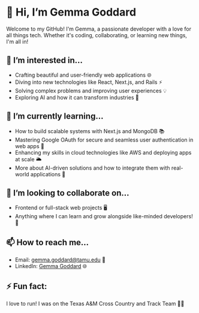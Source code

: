 # 👋 Hi, I’m Gemma Goddard

Welcome to my GitHub! I'm Gemma, a passionate developer with a love for all things tech. Whether it's coding, collaborating, or learning new things, I'm all in!

## 👀 I’m interested in...
- Crafting beautiful and user-friendly web applications 🌐
- Diving into new technologies like React, Next.js, and Rails ⚡
- Solving complex problems and improving user experiences 💡
- Exploring AI and how it can transform industries 🤖


## 🌱 I’m currently learning...
- How to build scalable systems with Next.js and MongoDB 📚
- Mastering Google OAuth for secure and seamless user authentication in web apps 🔑
- Enhancing my skills in cloud technologies like AWS and deploying apps at scale 🌥️
- More about AI-driven solutions and how to integrate them with real-world applications 🧠


## 💞️ I’m looking to collaborate on...
- Frontend or full-stack web projects 🖥️
- Anything where I can learn and grow alongside like-minded developers! 🌱

## 📫 How to reach me...
- Email: gemma.goddard@tamu.edu 📧
- LinkedIn: [Gemma Goddard](https://www.linkedin.com/in/gemma-goddard/) 🌐

## ⚡ Fun fact: 
I love to run! I was on the Texas A&M Cross Country and Track Team 🏃‍♀️
